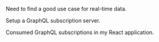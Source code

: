 Need to find a good use case for real-time data.

Setup a GraphQL subscription server.

Consumed GraphQL subscriptions in my React application.
